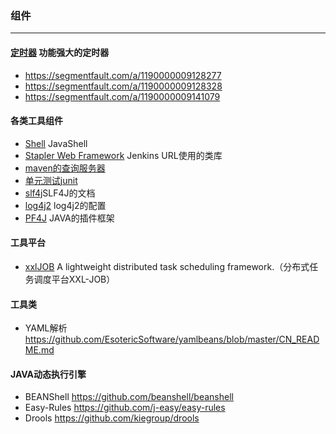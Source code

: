 ### 组件
--------------------
#### [定时器](https://github.com/quartz-scheduler/quartz) 功能强大的定时器
- https://segmentfault.com/a/1190000009128277
- https://segmentfault.com/a/1190000009128328
- https://segmentfault.com/a/1190000009141079
#### 各类工具组件
* [Shell](https://github.com/beanshell/beanshell) JavaShell
* [Stapler Web Framework](https://github.com/stapler/stapler) Jenkins URL使用的类库
* [maven的查询服务器](https://mvnrepository.com/)
* [单元测试junit](https://github.com/junit-team/junit4)
* [slf4j](https://ddatsh.com/post/dev/java/java-log/)SLF4J的文档 
* [log4j2](https://logging.apache.org/log4j/2.x/manual/configuration.html) log4j2的配置
* [PF4J](https://github.com/pf4j/pf4j) JAVA的插件框架

#### 工具平台
* [xxlJOB](https://github.com/xuxueli/xxl-job) A lightweight distributed task scheduling framework.（分布式任务调度平台XXL-JOB）

#### 工具类
* YAML解析 https://github.com/EsotericSoftware/yamlbeans/blob/master/CN_README.md
#### JAVA动态执行引擎
* BEANShell https://github.com/beanshell/beanshell
* Easy-Rules https://github.com/j-easy/easy-rules
* Drools https://github.com/kiegroup/drools
